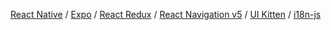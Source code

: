 [React Native](https://reactnative.dev/) / [Expo](https://expo.io/) / [React Redux](https://react-redux.js.org/) / [React Navigation v5](https://reactnavigation.org/blog/2020/02/06/react-navigation-5.0/) / [UI Kitten](https://akveo.github.io/react-native-ui-kitten/) / [i18n-js](https://github.com/fnando/i18n-js)
